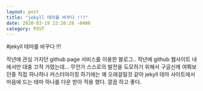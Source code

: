 ```yaml
---
layout: post
title: "jekyll 테마를 바꾸다 !!!"
date: 2020-03-19 22:26:28 -0400
category: POST
---
```



#jekyll 테마를 바꾸다 !!!

작년에 관심 가지던 github page 서비스를 이용한 블로그.. 작년에 github 웹사이트 내에서만 대충 끄적 거렸는데...
무언가 스스로의 발전을 도모하기 위해서 구글신께 여쭤보던중 직접 하나하나 커스터마이징 하기에는 꽤 오래걸릴것 같아
jekyll 테마 사이트에서 마음에 드는 테마 하나를 다운 받아 적용 했다. 
깔끔 하고 좋다. 
